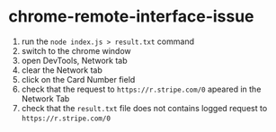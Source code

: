 # chrome-remote-interface-issue

1. run the `node index.js > result.txt` command
2. switch to the chrome window
3. open DevTools, Network tab
4. clear the Network tab
5. click on the Card Number field
6. check that the request to `https://r.stripe.com/0` apeared in the Network Tab
7. check that the `result.txt` file does not contains logged request to `https://r.stripe.com/0` 
